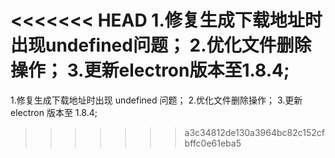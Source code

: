 <<<<<<< HEAD
1.修复生成下载地址时出现undefined问题；
2.优化文件删除操作；
3.更新electron版本至1.8.4;
=======
1.修复生成下载地址时出现 undefined 问题； 2.优化文件删除操作； 3.更新 electron 版本至 1.8.4;
>>>>>>> a3c34812de130a3964bc82c152cfbffc0e61eba5
